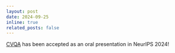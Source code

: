 ```yaml
---
layout: post
date: 2024-09-25
inline: true
related_posts: false
---
```


[CVQA](https://arxiv.org/abs/2406.05967) has been accepted as an oral presentation in NeurIPS 2024!
